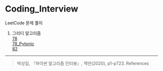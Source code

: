 # Coding_Interview

LeetCode 문제 풀이

1. 그리디 알고리즘  
[78](https://github.com/chokwonsik/Coding_Interview/blob/main/Greedy/78_leetcode_122.py)  
[78_Pytonic](https://github.com/chokwonsik/Coding_Interview/blob/main/Greedy/78_leetcode_122_Pythonic.py)  
[82](https://github.com/chokwonsik/Coding_Interview/blob/main/Greedy/82_leetcode_455.py)  

---
>박상길, 『파이썬 알고리즘 인터뷰』, 책만(2020), p1-p723.
References

